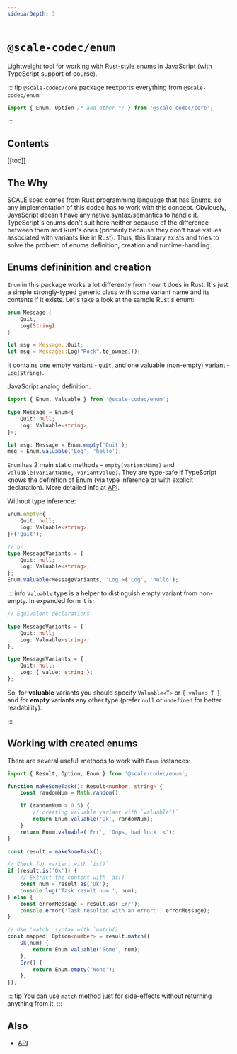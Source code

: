 ```yaml
---
sidebarDepth: 3
---
```


# `@scale-codec/enum`

Lightweight tool for working with Rust-style enums in JavaScript (with TypeScript support of course).

::: tip
`@scale-codec/core` package reexports everything from `@scale-codec/enum`:

```ts
import { Enum, Option /* and other */ } from '@scale-codec/core';
```

:::

## Contents

[[toc]]

## The Why

SCALE spec comes from Rust programming language that has [Enums](https://doc.rust-lang.org/book/ch06-01-defining-an-enum.html), so any implementation of this codec has to work with this concept. Obviously, JavaScript doesn't have any native syntax/semantics to handle it. TypeScript's enums don't suit here neither because of the difference between them and Rust's ones (primarily because they don't have values associated with variants like in Rust). Thus, this library exists and tries to solve the problem of enums definition, creation and runtime-handling.

## Enums defininition and creation

`Enum` in this package works a lot differently from how it does in Rust. It's just a simple strongly-typed generic class with some variant name and its contents if it exists. Let's take a look at the sample Rust's enum:

```rust
enum Message {
    Quit,
    Log(String)
}

let msg = Message::Quit;
let msg = Message::Log("Rock".to_owned());
```

It contains one empty variant - `Quit`, and one valuable (non-empty) variant - `Log(String)`.

JavaScript analog definition:

```ts
import { Enum, Valuable } from '@scale-codec/enum';

type Message = Enum<{
    Quit: null;
    Log: Valuable<string>;
}>;

let msg: Message = Enum.empty('Quit');
msg = Enum.valuable('Log', 'hello');
```

`Enum` has 2 main static methods - `empty(variantName)` and `valuable(variantName, variantValue)`. They are type-safe if TypeScript knows the definition of Enum (via type inference or with explicit declaration). More detailed info at [API](/api/enum).

Without type inference:

```ts
Enum.empty<{
    Quit: null;
    Log: Valuable<string>;
}>('Quit');

// or
type MessageVariants = {
    Quit: null;
    Log: Valuable<string>;
};
Enum.valuable<MessageVariants, 'Log'>('Log', 'hello');
```

::: info
`Valuable` type is a helper to distinguish empty variant from non-empty. In expanded form it is:

```ts
// Equivalent declarations

type MessageVariants = {
    Quit: null;
    Log: Valuable<string>;
};

type MessageVariants = {
    Quit: null;
    Log: { value: string };
};
```

So, for **valuable** variants you should specify `Valuable<T>` or `{ value: T }`, and for **empty** variants any other type (prefer `null` or `undefined` for better readability).

:::

## Working with created enums

There are several usefull methods to work with `Enum` instances:

```ts
import { Result, Option, Enum } from '@scale-codec/enum';

function makeSomeTask(): Result<number, string> {
    const randomNum = Math.random();

    if (randomNum > 0.5) {
        // creating valuable variant with `valuable()`
        return Enum.valuable('Ok', randomNum);
    }
    return Enum.valuable('Err', 'Oops, bad luck :<');
}

const result = makeSomeTask();

// Check for variant with `is()`
if (result.is('Ok')) {
    // Extract the content with `as()`
    const num = result.as('Ok');
    console.log('Task result num:', num);
} else {
    const errorMessage = result.as('Err');
    console.error('Task resulted with an error:', errorMessage);
}

// Use 'match' syntax with `match()`
const mapped: Option<number> = result.match({
    Ok(num) {
        return Enum.valuable('Some', num);
    },
    Err() {
        return Enum.empty('None');
    },
});
```

::: tip
You can use `match` method just for side-effects without returning anything from it.
:::

## Also

-   [API](../api/enum)
